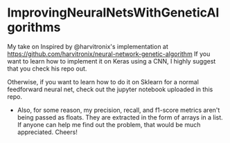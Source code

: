 # ImprovingNeuralNetsWithGeneticAlgorithms
My take on Inspired by @harvitronix's implementation at https://github.com/harvitronix/neural-network-genetic-algorithm
If you want to learn how to implement it on Keras using a CNN, I highly suggest that you check his repo out.

Otherwise, if you want to learn how to do it on Sklearn for a normal feedforward neural net, check out the jupyter notebook uploaded in this repo.

* Also, for some reason, my precision, recall, and f1-score metrics aren't being passed as floats. They are extracted in the form of arrays in a list. If anyone can help me find out the problem, that would be much appreciated. Cheers!
